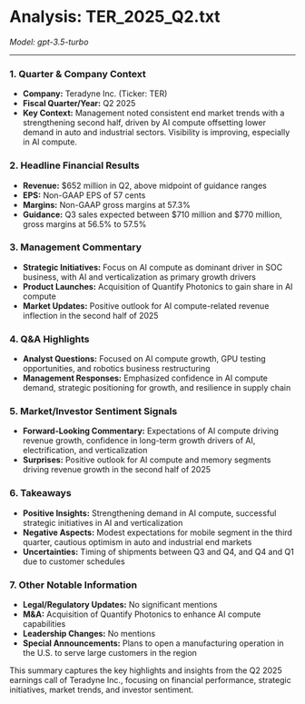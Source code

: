 # Analysis: TER_2025_Q2.txt

*Model: gpt-3.5-turbo*

---

### 1. Quarter & Company Context
- **Company:** Teradyne Inc. (Ticker: TER)
- **Fiscal Quarter/Year:** Q2 2025
- **Key Context:** Management noted consistent end market trends with a strengthening second half, driven by AI compute offsetting lower demand in auto and industrial sectors. Visibility is improving, especially in AI compute.

### 2. Headline Financial Results
- **Revenue:** $652 million in Q2, above midpoint of guidance ranges
- **EPS:** Non-GAAP EPS of 57 cents
- **Margins:** Non-GAAP gross margins at 57.3%
- **Guidance:** Q3 sales expected between $710 million and $770 million, gross margins at 56.5% to 57.5%

### 3. Management Commentary
- **Strategic Initiatives:** Focus on AI compute as dominant driver in SOC business, with AI and verticalization as primary growth drivers
- **Product Launches:** Acquisition of Quantify Photonics to gain share in AI compute
- **Market Updates:** Positive outlook for AI compute-related revenue inflection in the second half of 2025

### 4. Q&A Highlights
- **Analyst Questions:** Focused on AI compute growth, GPU testing opportunities, and robotics business restructuring
- **Management Responses:** Emphasized confidence in AI compute demand, strategic positioning for growth, and resilience in supply chain

### 5. Market/Investor Sentiment Signals
- **Forward-Looking Commentary:** Expectations of AI compute driving revenue growth, confidence in long-term growth drivers of AI, electrification, and verticalization
- **Surprises:** Positive outlook for AI compute and memory segments driving revenue growth in the second half of 2025

### 6. Takeaways
- **Positive Insights:** Strengthening demand in AI compute, successful strategic initiatives in AI and verticalization
- **Negative Aspects:** Modest expectations for mobile segment in the third quarter, cautious optimism in auto and industrial end markets
- **Uncertainties:** Timing of shipments between Q3 and Q4, and Q4 and Q1 due to customer schedules

### 7. Other Notable Information
- **Legal/Regulatory Updates:** No significant mentions
- **M&A:** Acquisition of Quantify Photonics to enhance AI compute capabilities
- **Leadership Changes:** No mentions
- **Special Announcements:** Plans to open a manufacturing operation in the U.S. to serve large customers in the region

This summary captures the key highlights and insights from the Q2 2025 earnings call of Teradyne Inc., focusing on financial performance, strategic initiatives, market trends, and investor sentiment.